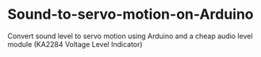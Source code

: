 # Sound-to-servo-motion-on-Arduino
Convert sound level to servo motion using Arduino and a cheap audio level module (KA2284 Voltage Level Indicator)
